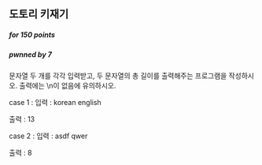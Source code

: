 ## 도토리 키재기

##### for 150  points

##### pwnned by 7

문자열 두 개를 각각 입력받고, 두 문자열의 총 길이를 출력해주는 프로그램을 작성하시오.
출력에는 \n이 없음에 유의하시오.

case 1 :
입력 :
korean
english

출력 :
13

case 2 :
입력 :
asdf
qwer

출력 :
8
